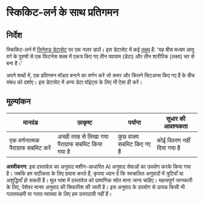 # स्किकिट-लर्न के साथ प्रतिगमन

## निर्देश

स्किकिट-लर्न में [लिनेरुड डेटासेट](https://scikit-learn.org/stable/modules/generated/sklearn.datasets.load_linnerud.html#sklearn.datasets.load_linnerud) पर एक नज़र डालें। इस डेटासेट में कई [लक्ष्य](https://scikit-learn.org/stable/datasets/toy_dataset.html#linnerrud-dataset) हैं: 'यह बीस मध्यम आयु वर्ग के पुरुषों से एक फिटनेस क्लब में एकत्र किए गए तीन व्यायाम (डेटा) और तीन शारीरिक (लक्ष्य) चर से बना है।'

अपने शब्दों में, एक प्रतिगमन मॉडल बनाने का वर्णन करें जो कमर और कितने सिटअप्स किए गए हैं के बीच संबंध को दर्शाए। इस डेटासेट में अन्य डेटा पॉइंट्स के लिए भी ऐसा ही करें।

## मूल्यांकन

| मानदंड                        | उत्कृष्ट                              | पर्याप्त                        | सुधार की आवश्यकता             |
| ------------------------------ | ------------------------------------ | ------------------------------ | ----------------------------- |
| एक वर्णनात्मक पैराग्राफ सबमिट करें | अच्छी तरह से लिखा गया पैराग्राफ सबमिट किया गया है | कुछ वाक्य सबमिट किए गए हैं     | कोई विवरण नहीं दिया गया है    |

**अस्वीकरण**:
इस दस्तावेज़ का अनुवाद मशीन-आधारित AI अनुवाद सेवाओं का उपयोग करके किया गया है। जबकि हम सटीकता के लिए प्रयास करते हैं, कृपया ध्यान दें कि स्वचालित अनुवादों में त्रुटियाँ या अशुद्धियाँ हो सकती हैं। मूल भाषा में दस्तावेज़ को प्रामाणिक स्रोत माना जाना चाहिए। महत्वपूर्ण जानकारी के लिए, पेशेवर मानव अनुवाद की सिफारिश की जाती है। इस अनुवाद के उपयोग से उत्पन्न किसी भी गलतफहमी या गलत व्याख्या के लिए हम उत्तरदायी नहीं हैं।
